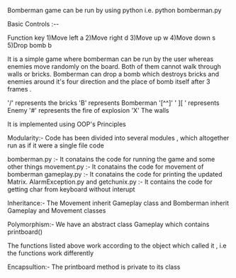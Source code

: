 Bomberman game can be run by using python
i.e. python bomberman.py

Basic Controls :--

  Function     key
1)Move left 	a
2)Move right	d
3)Move up   	w
4)Move down 	s
5)Drop bomb 	b

It is a simple game where bomberman can be run by the user whereas enemies move randomly on the board. Both of them cannot walk through walls or bricks. Bomberman can drop a bomb which destroys bricks and enemies around it's four direction and the place of bomb itself after 3 frames .

'/' represents the bricks
'B' represents Bomberman
'[^^]'
' ][ ' represents Enemy
'#' represents the fire of explosion
'X' The walls

It is implemented using OOP's Principles

Modularity:-
Code has been divided into several modules , which altogether run as if it were a single file code

bomberman.py :- It conatains the code for running the game and some other things
movement.py  :- It conatains the code for movement of bomberman
gameplay.py  :- It conatains the code for printing the updated Matrix.
AlarmException.py and getchunix.py :- It contains the code for getting char from keyboard without interupt

Inheritance:-
The Movement inherit Gameplay class
and Bomberman inherit Gameplay and Movement classes

Polymorphism:-
We have an abstract class Gameplay which contains printboard()

The functions listed above work according to the object which called it , i.e the functions work differently

Encapsultion:-
The printboard method is private to its class
